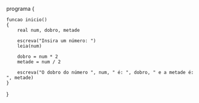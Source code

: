 programa
{
	
	funcao inicio()
	{
		real num, dobro, metade

		escreva("Insira um número: ")
		leia(num)

		dobro = num * 2
		metade = num / 2

		escreva("O dobro do número ", num, " é: ", dobro, " e a metade é: ", metade)
	}
}
